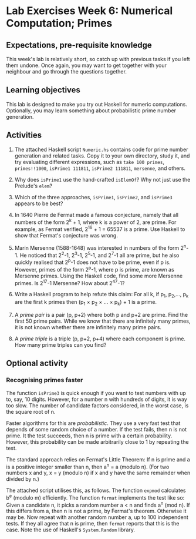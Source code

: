 # Lab Exercises Week 6: Numerical Computation; Primes

## Expectations, pre-requisite knowledge

This week's lab is relatively short, so catch up with previous tasks if you
left them undone. Once again, you may want to get together with your neighbour
and go through the questions together.

## Learning objectives

This lab is designed to make you try out Haskell for numeric computations.
Optionally, you may learn something about probabilistic prime number
generation.

## Activities

1.  The attached Haskell script `Numeric.hs` contains code for prime number
    generation and related tasks. Copy it to your own directory, study it, and
    try evaluating different expressions, such as `take 100 primes`,
    `primes!!1000`, `isPrime1 111811`, `isPrime2 111811`, `mersenne`, and
    others.

2.  Why does `isPrime1` use the hand-crafted `isElemOf`? Why not just use the
    Prelude's `elem`?

3.  Which of the three approaches, `isPrime1`, `isPrime2`, and `isPrime3`
    appears to be best?

4.  In 1640 Pierre de Fermat made a famous conjecture, namely that all numbers
    of the form 2<sup>k</sup> + 1, where k is a power of 2, are prime. For
    example, as Fermat verified, 2<sup>16</sup> + 1 = 65537 is a prime. Use
    Haskell to show that Fermat's conjecture was wrong.

5.  Marin Mersenne (1588-1648) was interested in numbers of the form
    2<sup>n</sup>-1\. He noticed that 2<sup>2</sup>-1, 2<sup>3</sup>-1,
    2<sup>5</sup>-1, and 2<sup>7</sup>-1 all are prime, but he also quickly
    realised that 2<sup>p</sup>-1 does not have to be prime, even if p is.
    However, primes of the form 2<sup>p</sup>-1, where p is prime, are known as
    Mersenne primes. Using the Haskell code, find some more Mersenne primes. Is
    2<sup>17</sup>-1 Mersenne? How about 2<sup>47</sup>-1?

6.  Write a Haskell program to help refute this claim: For all k, if
    p<sub>1</sub>, p<sub>2</sub>,..., p<sub>k</sub> are the first k primes then
    (p<sub>1</sub> × p<sub>2</sub> × ... × p<sub>k</sub>) + 1 is a prime.

7.  A _prime pair_ is a pair (p, p+2) where both p and p+2 are prime. Find the
    first 50 prime pairs. While we know that there are infinitely many primes,
    it is not known whether there are infinitely many prime pairs.

8.  A _prime triple_ is a triple (p, p+2, p+4) where each component is prime.
    How many prime triples can you find?

## Optional activity

### Recognising primes faster

The function `isPrime3` is quick enough if you want to test numbers with up to,
say, 10 digits. However, for a number n with hundreds of digits, it is way too
slow. The number of candidate factors considered, in the worst case, is the
square root of n.

Faster algorithms for this are _probabilistic_. They use a very fast test that
depends of some random choice of a number. If the test fails, then n is not
prime. It the test succeeds, then n is prime with a certain probability.
However, this probability can be made arbitrarily close to 1 by repeating the
test.

The standard approach relies on Fermat's Little Theorem: If n is prime and a is
a positive integer smaller than n, then a<sup>n</sup> = a (modulo n). (For two
numbers x and y, x = y (modulo n) if x and y have the same remainder when
divided by n.)

The attached script utilises this, as follows. The function `expmod` calculates
b<sup>e</sup> (modulo m) efficiently. The function `fermat` implements the test
like so: Given a candidate n, it picks a random number a < n and finds
a<sup>n</sup> (mod n). If this differs from a, then n is not a prime, by
Fermat's theorem. Otherwise it may be. Now repeat with another random number a,
up to 100 independent tests. If they all agree that n is prime, then `fermat`
reports that this is the case. Note the use of Haskell's `System.Random`
library.
